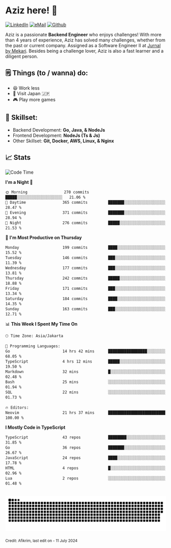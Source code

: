 # Aziz here! 👋

[![LinkedIn](https://img.shields.io/static/v1?message=afikrim&logo=linkedin&label=&color=0077B5&logoColor=white&labelColor=&style=for-the-badge)](https://www.linkedin.com/in/afikrim)
[![eMail](https://img.shields.io/static/v1?message=afikrim10@gmail.com&logo=gmail&label=&color=D14836&logoColor=white&labelColor=&style=for-the-badge)](mailto:afikrim10@gmail.com)
[![Github](https://komarev.com/ghpvc/?username=afikrim&label=Visitors&style=for-the-badge)](https://www.github.com/afikrim)

<!--Introduction-->
Aziz is a passionate **Backend Engineer** who enjoys challenges! With more than 4 years of experience, Aziz has solved many challenges, whether from the past or current company. Assigned as a Software Engineer II at [Jurnal by Mekari](https://jurnal.id). Besides being a challenge lover, Aziz is also a fast learner and a diligent person.

<!--Things TODO-->
## 🗒️ Things (to / wanna) do:

- 😆 Work less
- 🚀 Visit Japan 🇯🇵
- 🎮 Play more games

<!--Skillset-->
## 🏅 Skillset:

- Backend Development: **Go, Java, & NodeJs**
- Frontend Development: **NodeJs (Ts & Js)**
- Other Skillset: **Git, Docker, AWS, Linux, & Nginx**

## 📈 Stats  

<!--START_SECTION:waka-->
![Code Time](http://img.shields.io/badge/Code%20Time-1%2C874%20hrs%2026%20mins-blue)

**I'm a Night 🦉** 

```text
🌞 Morning                270 commits         █████░░░░░░░░░░░░░░░░░░░░   21.06 % 
🌆 Daytime                365 commits         ███████░░░░░░░░░░░░░░░░░░   28.47 % 
🌃 Evening                371 commits         ███████░░░░░░░░░░░░░░░░░░   28.94 % 
🌙 Night                  276 commits         █████░░░░░░░░░░░░░░░░░░░░   21.53 % 
```
📅 **I'm Most Productive on Thursday** 

```text
Monday                   199 commits         ████░░░░░░░░░░░░░░░░░░░░░   15.52 % 
Tuesday                  146 commits         ███░░░░░░░░░░░░░░░░░░░░░░   11.39 % 
Wednesday                177 commits         ███░░░░░░░░░░░░░░░░░░░░░░   13.81 % 
Thursday                 242 commits         █████░░░░░░░░░░░░░░░░░░░░   18.88 % 
Friday                   171 commits         ███░░░░░░░░░░░░░░░░░░░░░░   13.34 % 
Saturday                 184 commits         ████░░░░░░░░░░░░░░░░░░░░░   14.35 % 
Sunday                   163 commits         ███░░░░░░░░░░░░░░░░░░░░░░   12.71 % 
```


📊 **This Week I Spent My Time On** 

```text
🕑︎ Time Zone: Asia/Jakarta

💬 Programming Languages: 
Go                       14 hrs 42 mins      █████████████████░░░░░░░░   68.05 % 
TypeScript               4 hrs 12 mins       █████░░░░░░░░░░░░░░░░░░░░   19.50 % 
Markdown                 32 mins             █░░░░░░░░░░░░░░░░░░░░░░░░   02.48 % 
Bash                     25 mins             ░░░░░░░░░░░░░░░░░░░░░░░░░   01.94 % 
SQL                      22 mins             ░░░░░░░░░░░░░░░░░░░░░░░░░   01.73 % 

🔥 Editors: 
Neovim                   21 hrs 37 mins      █████████████████████████   100.00 % 
```

**I Mostly Code in TypeScript** 

```text
TypeScript               43 repos            ████████░░░░░░░░░░░░░░░░░   31.85 % 
Go                       36 repos            ███████░░░░░░░░░░░░░░░░░░   26.67 % 
JavaScript               24 repos            ████░░░░░░░░░░░░░░░░░░░░░   17.78 % 
HTML                     4 repos             █░░░░░░░░░░░░░░░░░░░░░░░░   02.96 % 
Lua                      2 repos             ░░░░░░░░░░░░░░░░░░░░░░░░░   01.48 % 
```




<!--END_SECTION:waka-->


<br clear="both">

<div align="center">
  <img src="https://raw.githubusercontent.com/afikrim/afikrim/output/snake.svg" alt="Snake animation" />
</div>


<sub>Credit: Afikrim, last edit on - 11 July 2024</sub>
